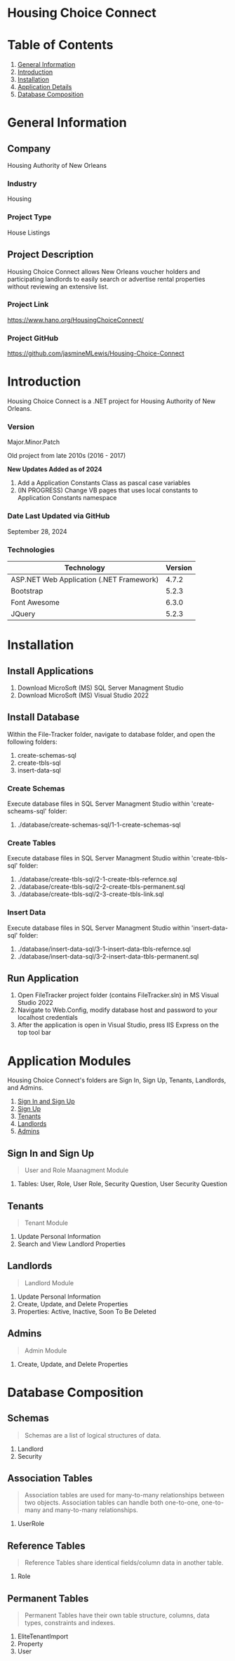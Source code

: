 # Housing Choice Connect


# Table of Contents

1. [General Information](#general-information)
2. [Introduction](#introduction)
3. [Installation](#installation)
4. [Application Details](#application-details)
5. [Database Composition](#database-composition)
 
# General Information

## Company 
Housing Authority of New Orleans

### Industry
Housing

### Project Type
House Listings

## Project Description
Housing Choice Connect allows New Orleans voucher holders and participating landlords to 
easily search or advertise rental properties without reviewing an extensive list.

### Project Link
https://www.hano.org/HousingChoiceConnect/

### Project GitHub
https://github.com/jasmineMLewis/Housing-Choice-Connect


# Introduction
Housing Choice Connect is a .NET project for Housing Authority of New Orleans.

### Version
<p>Major.Minor.Patch</p>
<p>Old project from late 2010s (2016 - 2017)</p>

<b>New Updates Added as of 2024</b>
1. Add a Application Constants Class as pascal case variables
2. (IN PROGRESS) Change VB pages that uses local constants to Application Constants namespace 
 


### Date Last Updated via GitHub
September 28, 2024

### Technologies
| Technology | Version  |
|--|--|
| ASP.NET Web Application (.NET Framework) | 4.7.2 |
| Bootstrap | 5.2.3 |
| Font Awesome | 6.3.0 |
| JQuery | 5.2.3 |


# Installation

## Install Applications
1. Download MicroSoft (MS) SQL Server Managment Studio
2. Download MicroSoft (MS) Visual Studio 2022

## Install Database
Within the File-Tracker folder, navigate to database folder, and open the following folders:
1. create-schemas-sql 
2. create-tbls-sql
3. insert-data-sql


### Create Schemas
Execute database files in SQL Server Managment Studio within 'create-scheams-sql' folder:
1. ./database/create-schemas-sql/1-1-create-schemas-sql

### Create Tables
Execute database files in SQL Server Managment Studio within 'create-tbls-sql' folder:
1. ./database/create-tbls-sql/2-1-create-tbls-refernce.sql
2. ./database/create-tbls-sql/2-2-create-tbls-permanent.sql
3. ./database/create-tbls-sql/2-3-create-tbls-link.sql

### Insert Data
Execute database files in SQL Server Managment Studio within 'insert-data-sql' folder:
1. ./database/insert-data-sql/3-1-insert-data-tbls-refernce.sql
2. ./database/insert-data-sql/3-2-insert-data-tbls-permanent.sql


## Run Application
1. Open FileTracker project folder (contains FileTracker.sln) in MS Visual Studio 2022
2. Navigate to Web.Config, modify database host and password to your localhost credentials
3. After the application is open in Visual Studio, press IIS Express on the top tool bar


# Application Modules
Housing Choice Connect's folders are Sign In, Sign Up, Tenants, Landlords, and Admins.
1. [Sign In and Sign Up](#sign-in-an-sign-up)
2. [Sign Up](#sign-up)
3. [Tenants](#tenants)
4. [Landlords](#landlords)
5. [Admins](#admins)

## Sign In and Sign Up
> User and Role Maanagment Module
1. Tables: User, Role, User Role, Security Question, User Security Question

## Tenants
>Tenant Module
1. Update Personal Information
2. Search and View Landlord Properties

## Landlords
> Landlord Module
1. Update Personal Information
2. Create, Update, and Delete Properties
3. Properties: Active, Inactive, Soon To Be Deleted

## Admins
> Admin Module
1. Create, Update, and Delete Properties


# Database Composition
## Schemas
>Schemas are a list of logical structures of data.
1. Landlord
2. Security


## Association Tables
> Association tables are used for many-to-many relationships between two objects.
Association tables can handle both one-to-one, one-to-many and many-to-many relationships.
1. UserRole

## Reference  Tables
> Reference Tables share identical fields/column data in another table.
1. Role

## Permanent Tables
> Permanent Tables have their own table structure, columns, data types, constraints and indexes.
1. EliteTenantImport
2. Property
3. User

